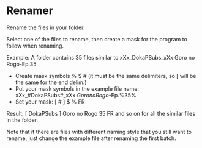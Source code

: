 # Renamer
Rename the files in your folder.

Select one of the files to rename, then create a mask for the program to follow when renaming. 

Example: 
A folder contains 35 files similar to xXx_DokaPSubs_xXx Goro no Rogo-Ep.35 

- Create mask symbols % $ # (it must be the same delimiters, so [ will be the same for the end delim.)
- Put your mask symbols in the example file name: xXx_#DokaPSubs#_xXx $Goro no Rogo$-Ep.%35%
- Set your mask: [ # ] $ % FR

Result: [ DokaPSubs ] Goro no Rogo 35 FR and so on for all the similar files in the folder.

Note that if there are files with different naming style that you still want to rename, just change the example file after 
renaming the first batch.
